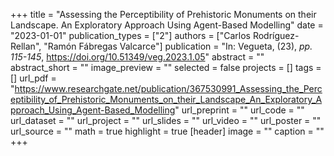 +++
title = "Assessing the Perceptibility of Prehistoric Monuments on their Landscape. An Exploratory Approach Using Agent-Based Modelling"
date = "2023-01-01"
publication_types = ["2"]
authors = ["Carlos Rodríguez-Rellan", "Ramón Fábregas Valcarce"]
publication = "In: Vegueta, (23), _pp. 115-145_, https://doi.org/10.51349/veg.2023.1.05"
abstract = ""
abstract_short = ""
image_preview = ""
selected = false
projects = []
tags = []
url_pdf = "https://www.researchgate.net/publication/367530991_Assessing_the_Perceptibility_of_Prehistoric_Monuments_on_their_Landscape_An_Exploratory_Approach_Using_Agent-Based_Modelling"
url_preprint = ""
url_code = ""
url_dataset = ""
url_project = ""
url_slides = ""
url_video = ""
url_poster = ""
url_source = ""
math = true
highlight = true
[header]
image = ""
caption = ""
+++
